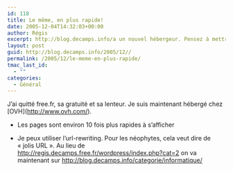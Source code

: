 ```yaml
---
id: 118
title: Le même, en plus rapide!
date: 2005-12-04T14:32:03+00:00
author: Régis
excerpt: http://blog.decamps.info/a un nouvel hébergeur. Pensez à mettre à jour vos favoris!
layout: post
guid: http://blog.decamps.info/2005/12//
permalink: /2005/12/le-meme-en-plus-rapide/
tmac_last_id:
  - ""
categories:
  - Général
---
```

J’ai quitté free.fr, sa gratuité et sa lenteur. Je suis maintenant hébergé chez \[OVH\](http://www.ovh.com/). 

* Les pages sont environ 10 fois plus rapides à s’afficher
  
* Je peux utiliser l’url-rewriting. Pour les néophytes, cela veut dire de « jolis URL ». Au lieu de http://regis.decamps.free.fr/wordpress/index.php?cat=2 on va maintenant sur http://blog.decamps.info/categorie/informatique/
